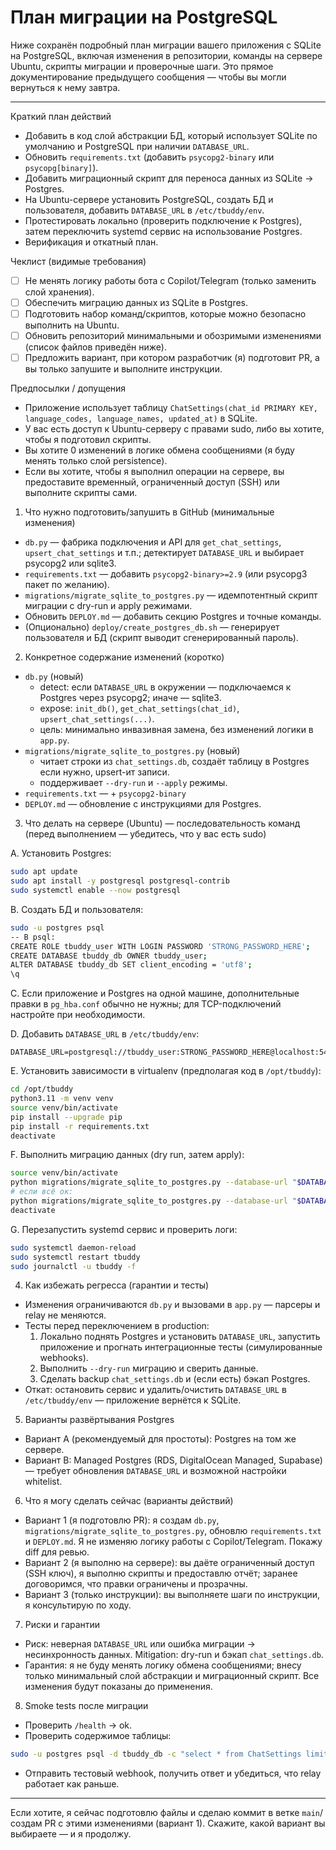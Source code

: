 # План миграции на PostgreSQL

Ниже сохранён подробный план миграции вашего приложения с SQLite на PostgreSQL, включая изменения в репозитории, команды на сервере Ubuntu, скрипты миграции и проверочные шаги. Это прямое документирование предыдущего сообщения — чтобы вы могли вернуться к нему завтра.

---

Краткий план действий
- Добавить в код слой абстракции БД, который использует SQLite по умолчанию и PostgreSQL при наличии `DATABASE_URL`.
- Обновить `requirements.txt` (добавить `psycopg2-binary` или `psycopg[binary]`).
- Добавить миграционный скрипт для переноса данных из SQLite → Postgres.
- На Ubuntu-сервере установить PostgreSQL, создать БД и пользователя, добавить `DATABASE_URL` в `/etc/tbuddy/env`.
- Протестировать локально (проверить подключение к Postgres), затем переключить systemd сервис на использование Postgres.
- Верификация и откатный план.

Чеклист (видимые требования)
- [ ] Не менять логику работы бота с Copilot/Telegram (только заменить слой хранения).
- [ ] Обеспечить миграцию данных из SQLite в Postgres.
- [ ] Подготовить набор команд/скриптов, которые можно безопасно выполнить на Ubuntu.
- [ ] Обновить репозиторий минимальными и обозримыми изменениями (список файлов приведён ниже).
- [ ] Предложить вариант, при котором разработчик (я) подготовит PR, а вы только запушите и выполните инструкции.

Предпосылки / допущения
- Приложение использует таблицу `ChatSettings(chat_id PRIMARY KEY, language_codes, language_names, updated_at)` в SQLite.
- У вас есть доступ к Ubuntu-серверу с правами sudo, либо вы хотите, чтобы я подготовил скрипты.
- Вы хотите 0 изменений в логике обмена сообщениями (я буду менять только слой persistence).
- Если вы хотите, чтобы я выполнил операции на сервере, вы предоставите временный, ограниченный доступ (SSH) или выполните скрипты сами.

1) Что нужно подготовить/запушить в GitHub (минимальные изменения)
- `db.py` — фабрика подключения и API для `get_chat_settings`, `upsert_chat_settings` и т.п.; детектирует `DATABASE_URL` и выбирает psycopg2 или sqlite3.
- `requirements.txt` — добавить `psycopg2-binary>=2.9` (или psycopg3 пакет по желанию).
- `migrations/migrate_sqlite_to_postgres.py` — идемпотентный скрипт миграции с dry-run и apply режимами.
- Обновить `DEPLOY.md` — добавить секцию Postgres и точные команды.
- (Опционально) `deploy/create_postgres_db.sh` — генерирует пользователя и БД (скрипт выводит сгенерированный пароль).

2) Конкретное содержание изменений (коротко)
- `db.py` (новый)
  - detect: если `DATABASE_URL` в окружении — подключаемся к Postgres через psycopg2; иначе — sqlite3.
  - expose: `init_db()`, `get_chat_settings(chat_id)`, `upsert_chat_settings(...)`.
  - цель: минимально инвазивная замена, без изменений логики в `app.py`.
- `migrations/migrate_sqlite_to_postgres.py` (новый)
  - читает строки из `chat_settings.db`, создаёт таблицу в Postgres если нужно, upsert-ит записи.
  - поддерживает `--dry-run` и `--apply` режимы.
- `requirements.txt` — + `psycopg2-binary`
- `DEPLOY.md` — обновление с инструкциями для Postgres.

3) Что делать на сервере (Ubuntu) — последовательность команд
(перед выполнением — убедитесь, что у вас есть sudo)

A. Установить Postgres:
```bash
sudo apt update
sudo apt install -y postgresql postgresql-contrib
sudo systemctl enable --now postgresql
```

B. Создать БД и пользователя:
```bash
sudo -u postgres psql
-- В psql:
CREATE ROLE tbuddy_user WITH LOGIN PASSWORD 'STRONG_PASSWORD_HERE';
CREATE DATABASE tbuddy_db OWNER tbuddy_user;
ALTER DATABASE tbuddy_db SET client_encoding = 'utf8';
\q
```

C. Если приложение и Postgres на одной машине, дополнительные правки в `pg_hba.conf` обычно не нужны; для TCP-подключений настройте при необходимости.

D. Добавить `DATABASE_URL` в `/etc/tbuddy/env`:
```
DATABASE_URL=postgresql://tbuddy_user:STRONG_PASSWORD_HERE@localhost:5432/tbuddy_db
```

E. Установить зависимости в virtualenv (предполагая код в `/opt/tbuddy`):
```bash
cd /opt/tbuddy
python3.11 -m venv venv
source venv/bin/activate
pip install --upgrade pip
pip install -r requirements.txt
deactivate
```

F. Выполнить миграцию данных (dry run, затем apply):
```bash
source venv/bin/activate
python migrations/migrate_sqlite_to_postgres.py --database-url "$DATABASE_URL" --sqlite-file ./chat_settings.db --dry-run
# если всё ок:
python migrations/migrate_sqlite_to_postgres.py --database-url "$DATABASE_URL" --sqlite-file ./chat_settings.db --apply
deactivate
```

G. Перезапустить systemd сервис и проверить логи:
```bash
sudo systemctl daemon-reload
sudo systemctl restart tbuddy
sudo journalctl -u tbuddy -f
```

4) Как избежать регресса (гарантии и тесты)
- Изменения ограничиваются `db.py` и вызовами в `app.py` — парсеры и relay не меняются.
- Тесты перед переключением в production:
  1. Локально поднять Postgres и установить `DATABASE_URL`, запустить приложение и прогнать интеграционные тесты (симулированные webhooks).
  2. Выполнить `--dry-run` миграцию и сверить данные.
  3. Сделать backup `chat_settings.db` и (если есть) бэкап Postgres.
- Откат: остановить сервис и удалить/очистить `DATABASE_URL` в `/etc/tbuddy/env` — приложение вернётся к SQLite.

5) Варианты развёртывания Postgres
- Вариант A (рекомендуемый для простоты): Postgres на том же сервере.
- Вариант B: Managed Postgres (RDS, DigitalOcean Managed, Supabase) — требует обновления `DATABASE_URL` и возможной настройки whitelist.

6) Что я могу сделать сейчас (варианты действий)
- Вариант 1 (я подготовлю PR): я создам `db.py`, `migrations/migrate_sqlite_to_postgres.py`, обновлю `requirements.txt` и `DEPLOY.md`. Я не изменяю логику работы с Copilot/Telegram. Покажу diff для ревью.
- Вариант 2 (я выполню на сервере): вы даёте ограниченный доступ (SSH ключ), я выполню скрипты и предоставлю отчёт; заранее договоримся, что правки ограничены и прозрачны.
- Вариант 3 (только инструкции): вы выполняете шаги по инструкции, я консультирую по ходу.

7) Риски и гарантии
- Риск: неверная `DATABASE_URL` или ошибка миграции → несинхронность данных. Mitigation: dry-run и бэкап `chat_settings.db`.
- Гарантия: я не буду менять логику обмена сообщениями; внесу только минимальный слой абстракции и миграционный скрипт. Все изменения будут показаны до применения.

8) Smoke tests после миграции
- Проверить `/health` → ok.
- Проверить содержимое таблицы:
```bash
sudo -u postgres psql -d tbuddy_db -c "select * from ChatSettings limit 5;"
```
- Отправить тестовый webhook, получить ответ и убедиться, что relay работает как раньше.

---

Если хотите, я сейчас подготовлю файлы и сделаю коммит в ветке `main`/создам PR с этими изменениями (вариант 1). Скажите, какой вариант вы выбираете — и я продолжу.
